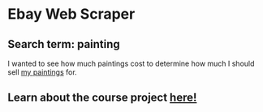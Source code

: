 # Ebay Web Scraper
## Search term: painting
I wanted to see how much paintings cost to determine how much I should sell [my paintings](https://www.etsy.com/shop/MelTheLefty?ref=ss_profile) for.

## Learn about the course project [here!](https://github.com/mikeizbicki/cmc-csci040/tree/2020fall/hw_04)
